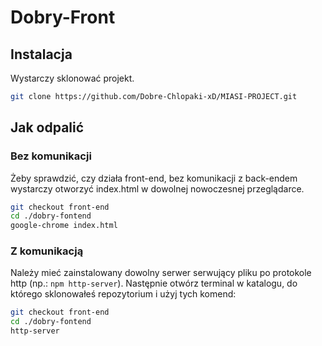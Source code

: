 # Dobry-Front

## Instalacja
Wystarczy sklonować projekt.
```bash
git clone https://github.com/Dobre-Chlopaki-xD/MIASI-PROJECT.git
```

## Jak odpalić

### Bez komunikacji
Żeby sprawdzić, czy działa front-end, bez komunikacji z back-endem wystarczy otworzyć index.html w dowolnej nowoczesnej przeglądarce.
```bash
git checkout front-end
cd ./dobry-fontend
google-chrome index.html
```

### Z komunikacją
Należy mieć zainstalowany dowolny serwer serwujący pliku po protokole http (np.: ```npm http-server```). Następnie otwórz terminal w katalogu, do którego sklonowałeś repozytorium i użyj tych komend:
```bash
git checkout front-end
cd ./dobry-fontend
http-server
```
